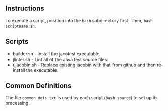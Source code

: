 ## Instructions

To execute a script, position into the ```bash``` subdirectory first. Then, ```bash scriptname.sh```.

## Scripts

* builder.sh - Install the jacotest executable.
* jlinter.sh - Lint all of the Java test source files.
* ujacobin.sh - Replace existing jacobin with that from github and then re-install the executable.

## Common Definitions

The file ```common_defs.txt``` is used by each script (```bash source```) to set up its processing.

